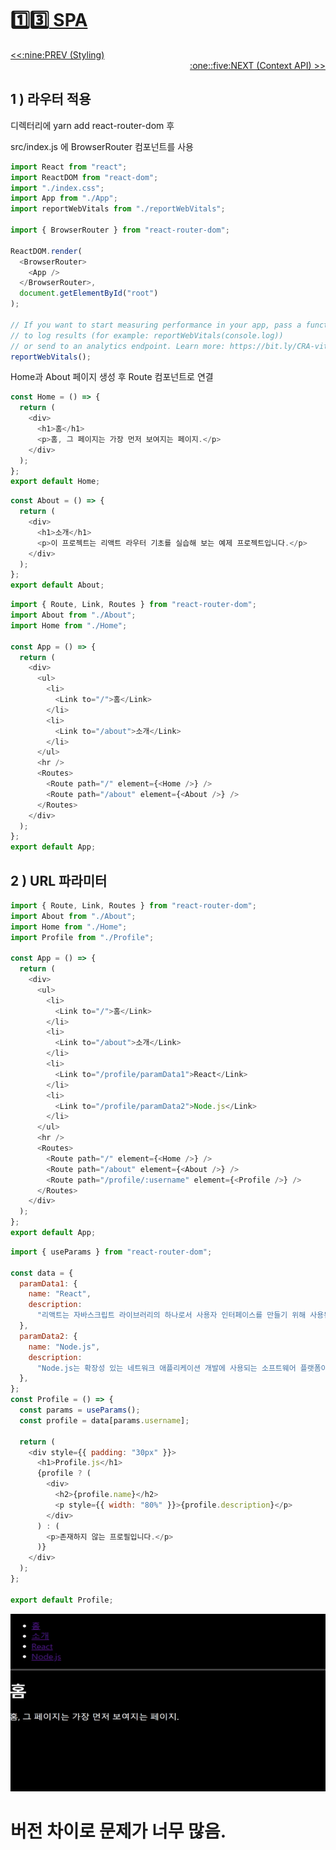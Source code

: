 # :one::three:[ SPA](https://github.com/yhuj79/Learn_React/blob/master/chap/13_SPA.md)

<div align="left"><a href='https://github.com/yhuj79/Learn_React/blob/master/chap/09_Styling.md'><<:nine:PREV (Styling)</a></div>
<div align="right"><a href='https://github.com/yhuj79/Learn_REACT/blob/master/chap/15_ContextAPI.md'>:one::five:NEXT (Context API) >></a></div>

## 1 ) 라우터 적용

디렉터리에 yarn add react-router-dom 후

src/index.js 에 BrowserRouter 컴포넌트를 사용

```javascript
import React from "react";
import ReactDOM from "react-dom";
import "./index.css";
import App from "./App";
import reportWebVitals from "./reportWebVitals";

import { BrowserRouter } from "react-router-dom";

ReactDOM.render(
  <BrowserRouter>
    <App />
  </BrowserRouter>,
  document.getElementById("root")
);

// If you want to start measuring performance in your app, pass a function
// to log results (for example: reportWebVitals(console.log))
// or send to an analytics endpoint. Learn more: https://bit.ly/CRA-vitals
reportWebVitals();
```

Home과 About 페이지 생성 후 Route 컴포넌트로 연결

```javascript
const Home = () => {
  return (
    <div>
      <h1>홈</h1>
      <p>홈, 그 페이지는 가장 먼저 보여지는 페이지.</p>
    </div>
  );
};
export default Home;
```

```javascript
const About = () => {
  return (
    <div>
      <h1>소개</h1>
      <p>이 프로젝트는 리액트 라우터 기초를 실습해 보는 예제 프로젝트입니다.</p>
    </div>
  );
};
export default About;
```

```javascript
import { Route, Link, Routes } from "react-router-dom";
import About from "./About";
import Home from "./Home";

const App = () => {
  return (
    <div>
      <ul>
        <li>
          <Link to="/">홈</Link>
        </li>
        <li>
          <Link to="/about">소개</Link>
        </li>
      </ul>
      <hr />
      <Routes>
        <Route path="/" element={<Home />} />
        <Route path="/about" element={<About />} />
      </Routes>
    </div>
  );
};
export default App;
```

## 2 ) URL 파라미터

```javascript
import { Route, Link, Routes } from "react-router-dom";
import About from "./About";
import Home from "./Home";
import Profile from "./Profile";

const App = () => {
  return (
    <div>
      <ul>
        <li>
          <Link to="/">홈</Link>
        </li>
        <li>
          <Link to="/about">소개</Link>
        </li>
        <li>
          <Link to="/profile/paramData1">React</Link>
        </li>
        <li>
          <Link to="/profile/paramData2">Node.js</Link>
        </li>
      </ul>
      <hr />
      <Routes>
        <Route path="/" element={<Home />} />
        <Route path="/about" element={<About />} />
        <Route path="/profile/:username" element={<Profile />} />
      </Routes>
    </div>
  );
};
export default App;
```

```javascript
import { useParams } from "react-router-dom";

const data = {
  paramData1: {
    name: "React",
    description:
      "리액트는 자바스크립트 라이브러리의 하나로서 사용자 인터페이스를 만들기 위해 사용된다.",
  },
  paramData2: {
    name: "Node.js",
    description:
      "Node.js는 확장성 있는 네트워크 애플리케이션 개발에 사용되는 소프트웨어 플랫폼이다.",
  },
};
const Profile = () => {
  const params = useParams();
  const profile = data[params.username];

  return (
    <div style={{ padding: "30px" }}>
      <h1>Profile.js</h1>
      {profile ? (
        <div>
          <h2>{profile.name}</h2>
          <p style={{ width: "80%" }}>{profile.description}</p>
        </div>
      ) : (
        <p>존재하지 않는 프로필입니다.</p>
      )}
    </div>
  );
};

export default Profile;
```

<img src=https://raw.githubusercontent.com/yhuj79/Learn_React/main/md_image/13_SPA_1.gif>

# 버전 차이로 문제가 너무 많음.
